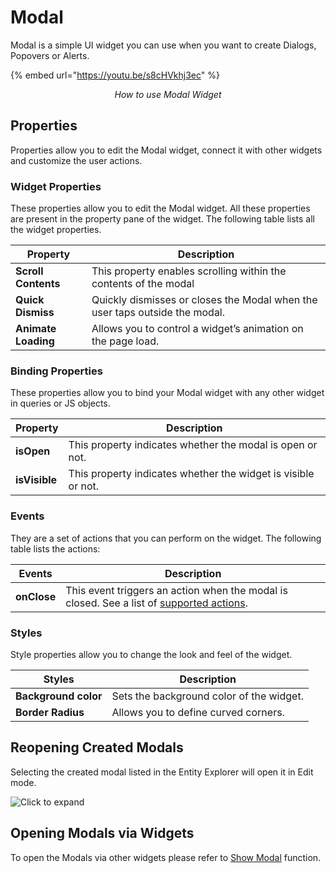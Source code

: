 # Modal

Modal is a simple UI widget you can use when you want to create Dialogs, Popovers or Alerts.

{% embed url="https://youtu.be/s8cHVkhj3ec" %}
<figure>
  <object data="https://www.youtube.com/embed/s8cHVkhj3ec?autoplay=0" width='860px' height='515px'></object> 
  <figcaption align="center"><i>How to use Modal Widget</i></figcaption>
</figure>

## Properties

Properties allow you to edit the Modal widget, connect it with other widgets and customize the user actions.

### Widget Properties

These properties allow you to edit the Modal widget. All these properties are present in the property pane of the widget. The following table lists all the widget properties.

| Property            | Description                                                                 |
| ------------------- | --------------------------------------------------------------------------- |
| **Scroll Contents** | This property enables scrolling within the contents of the modal            |
| **Quick Dismiss**   | Quickly dismisses or closes the Modal when the user taps outside the modal. |
| **Animate Loading** | Allows you to control a widget’s animation on the page load.                |

### Binding Properties

These properties allow you to bind your Modal widget with any other widget in queries or JS objects.

| Property      | Description                                                   |
| ------------- | ------------------------------------------------------------- |
| **isOpen**    | This property indicates whether the modal is open or not.     |
| **isVisible** | This property indicates whether the widget is visible or not. |

### Events

They are a set of actions that you can perform on the widget. The following table lists the actions:

| Events      | Description                                                                                                                       |
| ----------- | --------------------------------------------------------------------------------------------------------------------------------- |
| **onClose** | This event triggers an action when the modal is closed. See a list of [supported actions](../appsmith-framework/widget-actions/). |

### Styles

Style properties allow you to change the look and feel of the widget.

| Styles               | Description                              |
| -------------------- | ---------------------------------------- |
| **Background color** | Sets the background color of the widget. |
| **Border Radius**    | Allows you to define curved corners.     |

## Reopening Created Modals

Selecting the created modal listed in the Entity Explorer will open it in Edit mode.

![Click to expand](/img/open-created-modal.gif)

## Opening Modals via Widgets

To open the Modals via other widgets please refer to [Show Modal](../appsmith-framework/widget-actions/show-modal.md) function.
